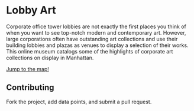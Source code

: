 Lobby Art
=========

Corporate office tower lobbies are not exactly the first places you think of when you want to see top-notch modern and contemporary art.
However, large corporations often have outstanding art collections and use their building lobbies and plazas as venues to display a selection of their works.
This online museum catalogs some of the highlights of corporate art collections on display in Manhattan.

[Jump to the map!](https://github.com/brendanberg/lobby-art/blob/master/data/art.geojson)

Contributing
------------

Fork the project, add data points, and submit a pull request.
